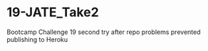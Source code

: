 # 19-JATE_Take2
Bootcamp Challenge 19 second try after repo problems prevented publishing to Heroku

